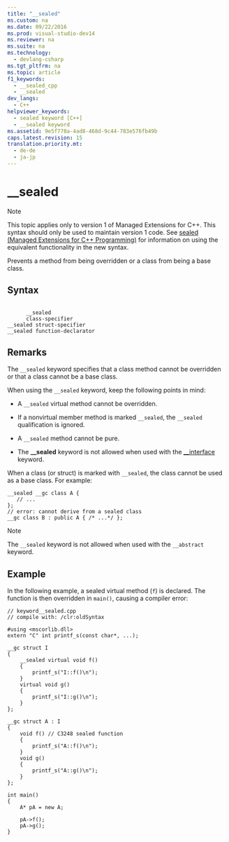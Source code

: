 ```yaml
---
title: "__sealed"
ms.custom: na
ms.date: 09/22/2016
ms.prod: visual-studio-dev14
ms.reviewer: na
ms.suite: na
ms.technology: 
  - devlang-csharp
ms.tgt_pltfrm: na
ms.topic: article
f1_keywords: 
  - __sealed_cpp
  - __sealed
dev_langs: 
  - C++
helpviewer_keywords: 
  - sealed keyword [C++]
  - __sealed keyword
ms.assetid: 9e5f778a-4ad8-468d-9c44-783e576fb49b
caps.latest.revision: 15
translation.priority.mt: 
  - de-de
  - ja-jp
---
```

# __sealed
> [!NOTE]
>  This topic applies only to version 1 of Managed Extensions for C++. This syntax should only be used to maintain version 1 code. See [sealed (Managed Extensions for C++ Programming)](../vs140/sealed---c---component-extensions-.md) for information on using the equivalent functionality in the new syntax.  
  
 Prevents a method from being overridden or a class from being a base class.  
  
## Syntax  
  
```  
  
      __sealed   
      class-specifier  
__sealed struct-specifier  
__sealed function-declarator  
```  
  
## Remarks  
 The `__sealed` keyword specifies that a class method cannot be overridden or that a class cannot be a base class.  
  
 When using the `__sealed` keyword, keep the following points in mind:  
  
-   A `__sealed` virtual method cannot be overridden.  
  
-   If a nonvirtual member method is marked `__sealed`, the `__sealed` qualification is ignored.  
  
-   A `__sealed` method cannot be pure.  
  
-   The **__sealed** keyword is not allowed when used with the [__interface](../vs140/__interface.md) keyword.  
  
 When a class (or struct) is marked with `__sealed`, the class cannot be used as a base class. For example:  
  
```  
__sealed __gc class A {  
   // ...  
};  
// error: cannot derive from a sealed class  
__gc class B : public A { /* ...*/ };  
```  
  
> [!NOTE]
>  The `__sealed` keyword is not allowed when used with the `__abstract` keyword.  
  
## Example  
 In the following example, a sealed virtual method (`f`) is declared. The function is then overridden in `main()`, causing a compiler error:  
  
```  
// keyword__sealed.cpp  
// compile with: /clr:oldSyntax  
  
#using <mscorlib.dll>  
extern "C" int printf_s(const char*, ...);  
  
__gc struct I  
{  
    __sealed virtual void f()  
    {   
        printf_s("I::f()\n");   
    }  
    virtual void g()  
    {  
        printf_s("I::g()\n");  
    }  
};  
  
__gc struct A : I   
{  
    void f() // C3248 sealed function  
    {   
        printf_s("A::f()\n");   
    }     
    void g()  
    {  
        printf_s("A::g()\n");  
    }  
};  
  
int main()  
{  
    A* pA = new A;  
  
    pA->f();  
    pA->g();  
}  
```